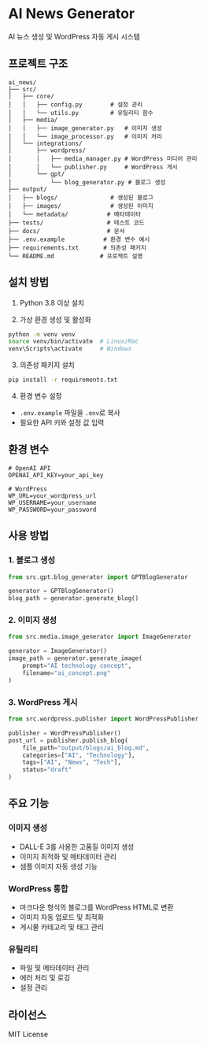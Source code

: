 # AI News Generator

AI 뉴스 생성 및 WordPress 자동 게시 시스템

## 프로젝트 구조

```
ai_news/
├── src/
│   ├── core/
│   │   ├── config.py        # 설정 관리
│   │   └── utils.py         # 유틸리티 함수
│   ├── media/
│   │   ├── image_generator.py   # 이미지 생성
│   │   └── image_processor.py   # 이미지 처리
│   └── integrations/
│       ├── wordpress/
│       │   ├── media_manager.py # WordPress 미디어 관리
│       │   └── publisher.py     # WordPress 게시
│       └── gpt/
│           └── blog_generator.py # 블로그 생성
├── output/
│   ├── blogs/               # 생성된 블로그
│   ├── images/              # 생성된 이미지
│   └── metadata/           # 메타데이터
├── tests/                  # 테스트 코드
├── docs/                   # 문서
├── .env.example           # 환경 변수 예시
├── requirements.txt       # 의존성 패키지
└── README.md             # 프로젝트 설명
```

## 설치 방법

1. Python 3.8 이상 설치

2. 가상 환경 생성 및 활성화
```bash
python -m venv venv
source venv/bin/activate  # Linux/Mac
venv\Scripts\activate     # Windows
```

3. 의존성 패키지 설치
```bash
pip install -r requirements.txt
```

4. 환경 변수 설정
- `.env.example` 파일을 `.env`로 복사
- 필요한 API 키와 설정 값 입력

## 환경 변수

```env
# OpenAI API
OPENAI_API_KEY=your_api_key

# WordPress
WP_URL=your_wordpress_url
WP_USERNAME=your_username
WP_PASSWORD=your_password
```

## 사용 방법

### 1. 블로그 생성

```python
from src.gpt.blog_generator import GPTBlogGenerator

generator = GPTBlogGenerator()
blog_path = generator.generate_blog()
```

### 2. 이미지 생성

```python
from src.media.image_generator import ImageGenerator

generator = ImageGenerator()
image_path = generator.generate_image(
    prompt="AI technology concept",
    filename="ai_concept.png"
)
```

### 3. WordPress 게시

```python
from src.wordpress.publisher import WordPressPublisher

publisher = WordPressPublisher()
post_url = publisher.publish_blog(
    file_path="output/blogs/ai_blog.md",
    categories=["AI", "Technology"],
    tags=["AI", "News", "Tech"],
    status="draft"
)
```

## 주요 기능

### 이미지 생성
- DALL-E 3를 사용한 고품질 이미지 생성
- 이미지 최적화 및 메타데이터 관리
- 샘플 이미지 자동 생성 기능

### WordPress 통합
- 마크다운 형식의 블로그를 WordPress HTML로 변환
- 이미지 자동 업로드 및 최적화
- 게시물 카테고리 및 태그 관리

### 유틸리티
- 파일 및 메타데이터 관리
- 에러 처리 및 로깅
- 설정 관리

## 라이선스

MIT License
